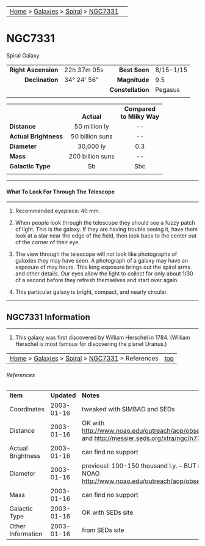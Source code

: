<script src="../../js/whatsup.js"></script>
<script type="text/javascript">
	var objectName ="NGC 7331"
	var objectDesc ="Spiral Galaxy<br/>in the Constellation<br/>Pegasus"
	var objectImage="ngc7331.jpg"
</script>

|    |    |
|:---|---:|
|[Home](/notes/#object-notes) > [Galaxies](/notes/#galaxies) > [Spiral](../!spiral-galaxy-info) > [NGC7331](#ngc7331)| <div id=whatsup></div> |

# NGC7331

Spiral Galaxy

|   |   |   |   |
|--:|:--|--:|:--|
|**Right Ascension**|22h 37m 05s|**Best Seen**|8/15-1/15|
|**Declination**|34&deg; 24' 56"	|**Magnitude**|9.5|
|   |   |**Constellation**|Pegasus|
|   |   |   |   |

|  |  |  |
|---|:--:|:--:|
|  |<br/>**Actual**|**Compared<br/>to Milky Way**|
|**Distance**|50 million ly|--|
|**Actual Brightness**|50 billion suns|--|
|**Diameter**|30,000 ly|0.3|
|**Mass**|200 billion suns|--|
|**Galactic Type**|Sb|Sbc|
|  |  |  |

---

#### What To Look For Through The Telescope

---

1.	Recommended eyepiece: 40 mm.

2.	When people look through the telescope they should see a fuzzy patch of light.  This is the galaxy.  If they are having trouble seeing it, have them look at a star near the edge of the field, then look back to the center out of the corner of their eye.

3.	The view through the telescope will not look like photographs of galaxies they may have seen.  A photograph of a galaxy may have an exposure of may hours.  This long exposure brings out the spiral arms and other details.  Our eyes allow the light to collect for only about 1/30 of a second before they refresh themselves and start over again.

4.	This particular galaxy is bright, compact, and nearly circular.

---

## NGC7331 Information

---

1.	This galaxy was first discovered by William Herschel in 1784.  (William Herschel is most famous for discovering the planet Uranus.)

|    |    |
|:---|---:|
|[Home](/notes/#object-notes) > [Galaxies](/notes/#galaxies) > [Spiral](../!spiral-galaxy-info) > [NGC7331](#ngc7331) > References|[top](#ngc7331)|

###### References

|   |   |   |
|---|---|---|
|**Item**|**Updated**|**Notes**|
|Coordinates|2003-01-16|tweaked with SIMBAD and SEDs|
|Distance|2003-01-16|OK with <http://www.noao.edu/outreach/aop/observers/n7331.html> and <http://messier.seds.org/xtra/ngc/n7331.html>|
|Actual Brightness|2003-01-16|can find no support|
|Diameter|2003-01-16|previousl: 100-150 thousand l.y. – BUT not according to NOAO <http://www.noao.edu/outreach/aop/observers/n7331.html>|
|Mass|2003-01-16|can find no support|
|Galactic Type|2003-01-16|OK with SEDs site|
|Other Information|2003-01-16|from SEDs site|

